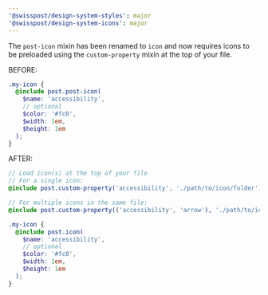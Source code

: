 ```yaml
---
'@swisspost/design-system-styles': major
'@swisspost/design-system-icons': major
---
```


The `post-icon` mixin has been renamed to `icon` and now requires icons to be preloaded using the `custom-property` mixin at the top of your file.

BEFORE:
```scss
.my-icon {
  @include post.post-icon(
    $name: 'accessibility',
    // optional
    $color: '#fc0',
    $width: 1em,
    $height: 1em
  );
}
```

AFTER:
```scss
// Load icon(s) at the top of your file
// For a single icon:
@include post.custom-property('accessibility', './path/to/icon/folder');

// For multiple icons in the same file:
@include post.custom-property(('accessibility', 'arrow'), './path/to/icon/folder');

.my-icon {
  @include post.icon(
    $name: 'accessibility',
    // optional
    $color: '#fc0',
    $width: 1em,
    $height: 1em
  );
}
```
